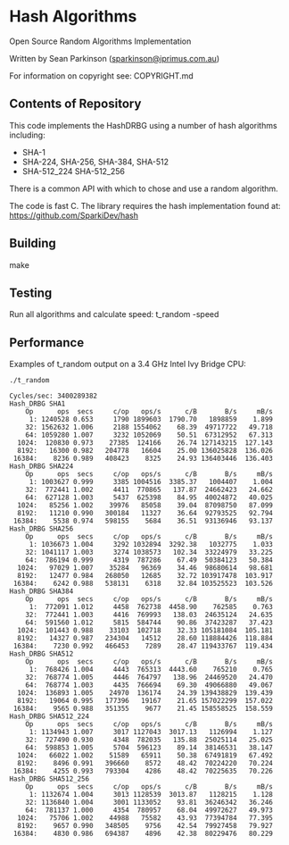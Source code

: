 Hash Algorithms
===============

Open Source Random Algorithms Implementation

Written by Sean Parkinson (sparkinson@iprimus.com.au)

For information on copyright see: COPYRIGHT.md

Contents of Repository
----------------------

This code implements the HashDRBG using a number of hash algorithms including:
 - SHA-1
 - SHA-224, SHA-256, SHA-384, SHA-512
 - SHA-512_224 SHA-512_256

There is a common API with which to chose and use a random algorithm.

The code is fast C.
The library requires the hash implementation found at:
  https://github.com/SparkiDev/hash

Building
--------

make

Testing
-------

Run all algorithms and calculate speed: t_random -speed

Performance
-----------

Examples of t_random output on a 3.4 GHz Intel Ivy Bridge CPU:

```
./t_random

Cycles/sec: 3400289382
Hash_DRBG SHA1
    Op      ops  secs     c/op   ops/s      c/B       B/s     mB/s
     1: 1240528 0.653     1790 1899603  1790.70   1898859    1.899
    32: 1562632 1.006     2188 1554062    68.39  49717722   49.718
    64: 1059280 1.007     3232 1052069    50.51  67312952   67.313
  1024:  120830 0.973    27385  124166    26.74 127143215  127.143
  8192:   16300 0.982   204778   16604    25.00 136025828  136.026
 16384:    8236 0.989   408423    8325    24.93 136403446  136.403
Hash_DRBG SHA224
    Op      ops  secs     c/op   ops/s      c/B       B/s     mB/s
     1: 1003627 0.999     3385 1004516  3385.37   1004407    1.004
    32:  772441 1.002     4411  770865   137.87  24662423   24.662
    64:  627128 1.003     5437  625398    84.95  40024872   40.025
  1024:   85256 1.002    39976   85058    39.04  87098750   87.099
  8192:   11210 0.990   300184   11327    36.64  92793525   92.794
 16384:    5538 0.974   598155    5684    36.51  93136946   93.137
Hash_DRBG SHA256
    Op      ops  secs     c/op   ops/s      c/B       B/s     mB/s
     1: 1036673 1.004     3292 1032894  3292.38   1032775    1.033
    32: 1041117 1.003     3274 1038573   102.34  33224979   33.225
    64:  786194 0.999     4319  787286    67.49  50384123   50.384
  1024:   97029 1.007    35284   96369    34.46  98680614   98.681
  8192:   12477 0.984   268050   12685    32.72 103917478  103.917
 16384:    6242 0.988   538131    6318    32.84 103525523  103.526
Hash_DRBG SHA384
    Op      ops  secs     c/op   ops/s      c/B       B/s     mB/s
     1:  772091 1.012     4458  762738  4458.90    762585    0.763
    32:  772441 1.003     4416  769993   138.03  24635124   24.635
    64:  591560 1.012     5815  584744    90.86  37423287   37.423
  1024:  101443 0.988    33103  102718    32.33 105181084  105.181
  8192:   14327 0.987   234304   14512    28.60 118884426  118.884
 16384:    7230 0.992   466453    7289    28.47 119433767  119.434
Hash_DRBG SHA512
    Op      ops  secs     c/op   ops/s      c/B       B/s     mB/s
     1:  768426 1.004     4443  765313  4443.60    765210    0.765
    32:  768774 1.005     4446  764797   138.96  24469520   24.470
    64:  768774 1.003     4435  766694    69.30  49066880   49.067
  1024:  136893 1.005    24970  136174    24.39 139438829  139.439
  8192:   19064 0.995   177396   19167    21.65 157022299  157.022
 16384:    9565 0.988   351355    9677    21.45 158558525  158.559
Hash_DRBG SHA512_224
    Op      ops  secs     c/op   ops/s      c/B       B/s     mB/s
     1: 1134943 1.007     3017 1127043  3017.13   1126994    1.127
    32:  727490 0.930     4348  782035   135.88  25025114   25.025
    64:  598853 1.005     5704  596123    89.14  38146531   38.147
  1024:   66022 1.002    51589   65911    50.38  67491819   67.492
  8192:    8496 0.991   396660    8572    48.42  70224220   70.224
 16384:    4255 0.993   793304    4286    48.42  70225635   70.226
Hash_DRBG SHA512_256
    Op      ops  secs     c/op   ops/s      c/B       B/s     mB/s
     1: 1132674 1.004     3013 1128539  3013.87   1128215    1.128
    32: 1136840 1.004     3001 1133052    93.81  36246342   36.246
    64:  781137 1.000     4354  780957    68.04  49972627   49.973
  1024:   75706 1.002    44988   75582    43.93  77394784   77.395
  8192:    9657 0.990   348505    9756    42.54  79927458   79.927
 16384:    4830 0.986   694387    4896    42.38  80229476   80.229
```

